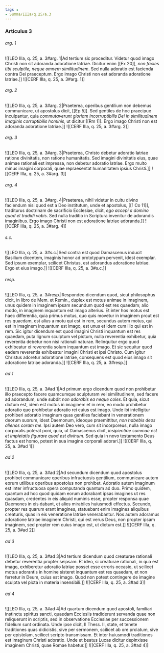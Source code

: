 ```yaml
---
tags : 
- Summa/IIIa/q.25/a.3
---
```


### Articulus 3

###### arg. 1
![[LEO IIIa, q. 25, a. 3#arg. 1|Ad tertium sic proceditur. Videtur quod imago Christi non sit adoranda adoratione latriae. Dicitur enim [[Ex 20]], *non facies tibi sculptile, neque omnem similitudinem*. Sed nulla adoratio est facienda contra Dei praeceptum. Ergo imago Christi non est adoranda adoratione latriae.]]
![[CERF IIIa, q. 25, a. 3#arg. 1]]

###### arg. 2
![[LEO IIIa, q. 25, a. 3#arg. 2|Praeterea, operibus gentilium non debemus communicare, ut apostolus dicit, [[Ep 5]]. Sed gentiles de hoc praecipue inculpantur, quia *commutaverunt gloriam incorruptibilis Dei in similitudinem imaginis corruptibilis hominis*, ut dicitur [[Rm 1]]. Ergo imago Christi non est adoranda adoratione latriae.]]
![[CERF IIIa, q. 25, a. 3#arg. 2]]

###### arg. 3
![[LEO IIIa, q. 25, a. 3#arg. 3|Praeterea, Christo debetur adoratio latriae ratione divinitatis, non ratione humanitatis. Sed imagini divinitatis eius, quae animae rationali est impressa, non debetur adoratio latriae. Ergo multo minus imagini corporali, quae repraesentat humanitatem ipsius Christi.]]
![[CERF IIIa, q. 25, a. 3#arg. 3]]

###### arg. 4
![[LEO IIIa, q. 25, a. 3#arg. 4|Praeterea, nihil videtur in cultu divino faciendum nisi quod est a Deo institutum, unde et apostolus, [[1 Co 11]], traditurus doctrinam de sacrificio Ecclesiae, dicit, *ego accepi a domino quod et tradidi vobis*. Sed nulla traditio in Scriptura invenitur de adorandis imaginibus. Ergo imago Christi non est adoratione latriae adoranda.]]
![[CERF IIIa, q. 25, a. 3#arg. 4]]

###### s.c.
![[LEO IIIa, q. 25, a. 3#s.c.|Sed contra est quod Damascenus inducit Basilium dicentem, imaginis honor ad prototypum pervenit, idest exemplar. Sed ipsum exemplar, scilicet Christus, est adorandus adoratione latriae. Ergo et eius imago.]]
![[CERF IIIa, q. 25, a. 3#s.c.]]

###### resp.
![[LEO IIIa, q. 25, a. 3#resp.|Respondeo dicendum quod, sicut philosophus dicit, in libro de Mem. et Remin., duplex est motus animae in imaginem, unus quidem in imaginem ipsam secundum quod est res quaedam; alio modo, in imaginem inquantum est imago alterius. Et inter hos motus est haec differentia, quia primus motus, quo quis movetur in imaginem prout est res quaedam, est alius a motu qui est in rem, secundus autem motus, qui est in imaginem inquantum est imago, est unus et idem cum illo qui est in rem. Sic igitur dicendum est quod imagini Christi inquantum est res quaedam, puta lignum sculptum vel pictum, nulla reverentia exhibetur, quia reverentia debetur non nisi rationali naturae. Relinquitur ergo quod exhibeatur ei reverentia solum inquantum est imago. Et sic sequitur quod eadem reverentia exhibeatur imagini Christi et ipsi Christo. Cum igitur Christus adoretur adoratione latriae, consequens est quod eius imago sit adoratione latriae adoranda.]]
![[CERF IIIa, q. 25, a. 3#resp.]]

###### ad 1
![[LEO IIIa, q. 25, a. 3#ad 1|Ad primum ergo dicendum quod non prohibetur illo praecepto facere quamcumque sculpturam vel similitudinem, sed facere ad adorandum, unde subdit *non adorabis ea neque coles*. Et quia, sicut dictum est, idem est motus in imaginem et in rem, eo modo prohibetur adoratio quo prohibetur adoratio rei cuius est imago. Unde ibi intelligitur prohiberi adoratio imaginum quas gentiles faciebant in venerationem deorum suorum, idest Daemonum, ideoque praemittitur, *non habebis deos alienos coram me*. Ipsi autem Deo vero, cum sit incorporeus, nulla imago corporalis poterat poni, quia, ut Damascenus dicit, *insipientiae summae est et impietatis figurare quod est divinum*. Sed quia in novo testamento Deus factus est homo, potest in sua imagine corporali adorari.]]
![[CERF IIIa, q. 25, a. 3#ad 1]]

###### ad 2
![[LEO IIIa, q. 25, a. 3#ad 2|Ad secundum dicendum quod apostolus prohibet communicare operibus infructuosis gentilium, communicare autem eorum utilibus operibus apostolus non prohibet. Adoratio autem imaginum est inter infructuosa opera computanda quantum ad duo. Primo quidem, quantum ad hoc quod quidam eorum adorabant ipsas imagines ut res quasdam, credentes in eis aliquid numinis esse, propter responsa quae Daemones in eis dabant, et alios mirabiles huiusmodi effectus. Secundo, propter res quarum erant imagines, statuebant enim imagines aliquibus creaturis, quas in eis veneratione latriae venerabantur. Nos autem adoramus adoratione latriae imaginem Christi, qui est verus Deus, non propter ipsam imaginem, sed propter rem cuius imago est, ut dictum est.]]
![[CERF IIIa, q. 25, a. 3#ad 2]]

###### ad 3
![[LEO IIIa, q. 25, a. 3#ad 3|Ad tertium dicendum quod creaturae rationali debetur reverentia propter seipsam. Et ideo, si creaturae rationali, in qua est imago, exhiberetur adoratio latriae posset esse erroris occasio, ut scilicet motus adorantis in homine sisteret inquantum est res quaedam, et non ferretur in Deum, cuius est imago. Quod non potest contingere de imagine sculpta vel picta in materia insensibili.]]
![[CERF IIIa, q. 25, a. 3#ad 3]]

###### ad 4
![[LEO IIIa, q. 25, a. 3#ad 4|Ad quartum dicendum quod apostoli, familiari instinctu spiritus sancti, quaedam Ecclesiis tradiderunt servanda quae non reliquerunt in scriptis, sed in observatione Ecclesiae per successionem fidelium sunt ordinata. Unde ipse dicit, II Thess. II, state, et tenete traditiones quas didicistis, sive per sermonem, scilicet ab ore prolatum, sive per epistolam, scilicet scripto transmissam. Et inter huiusmodi traditiones est imaginum Christi adoratio. Unde et beatus Lucas dicitur depinxisse imaginem Christi, quae Romae habetur.]]
![[CERF IIIa, q. 25, a. 3#ad 4]]

